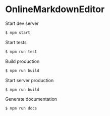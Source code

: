 # OnlineMarkdownEditor

Start dev server
```sh
$ npm start
```

Start tests
```js
$ npm run test
```

Build production
```sh
$ npm run build
```

Start server production
```sh
$ npm run build
```

Generate documentation
```sh
$ npm run docs
```